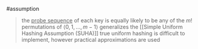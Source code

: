 #assumption 

>the <u>probe sequence</u> of each key is equally likely to be any of the $m!$ permutations of $\langle 0, 1, \dots, m-1\rangle$ 
>generalizes the [[Simple Uniform Hashing Assumption (SUHA)]] 
>true uniform hashing is difficult to implement, however practical approximations are used